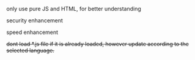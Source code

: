 only use pure JS and HTML, for better understanding

security enhancement

speed enhancement

~~dont load *.js file if it is already loaded, however update according to the selected language.~~
